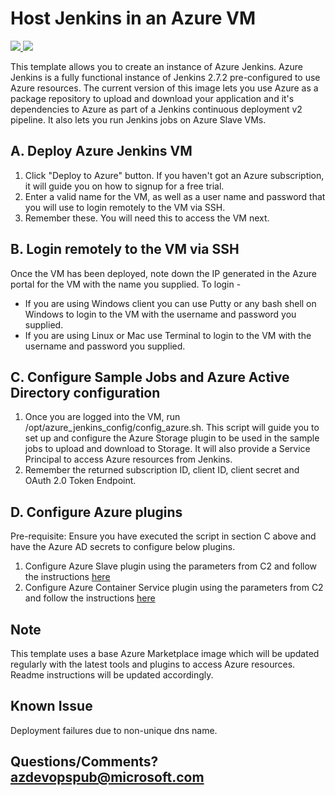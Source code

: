 # Host Jenkins in an Azure VM

<a href="https://portal.azure.com/#create/Microsoft.Template/uri/https%3A%2F%2Fraw.githubusercontent.com%2FAzure%2Fazure-quickstart-templates%2Fmaster%2Fazure-jenkins%2Fazuredeploy.json" target="_blank">
<img src="http://azuredeploy.net/deploybutton.png"/>
</a>
<a href="http://armviz.io/#/?load=https%3A%2F%2Fraw.githubusercontent.com%2FAzure%2Fazure-quickstart-templates%2Fmaster%2Fazure-jenkins%2Fazuredeploy.json" target="_blank">
<img src="http://armviz.io/visualizebutton.png"/>
</a>

This template allows you to create an instance of Azure Jenkins. Azure Jenkins is a fully functional instance of Jenkins 2.7.2 pre-configured to use Azure resources. The current version of this image lets you use Azure as a package repository to upload and download your application and it's dependencies to Azure as part of a Jenkins continuous deployment v2 pipeline. It also lets you run Jenkins jobs on Azure Slave VMs.

## A. Deploy Azure Jenkins VM
1. Click "Deploy to Azure" button. If you haven't got an Azure subscription, it will guide you on how to signup for a free trial.
2. Enter a valid name for the VM, as well as a user name and password that you will use to login remotely to the VM via SSH.
3. Remember these. You will need this to access the VM next.

## B. Login remotely to the VM via SSH
Once the VM has been deployed, note down the IP generated in the Azure portal for the VM with the name you supplied. To login -
- If you are using Windows client you can use Putty or any bash shell on Windows to login to the VM with the username and password you supplied.
- If you are using Linux or Mac use Terminal to login to the VM with the username and password you supplied.

## C. Configure Sample Jobs and Azure Active Directory configuration 
1. Once you are logged into the VM, run /opt/azure_jenkins_config/config_azure.sh. This script will guide you to set up and configure the Azure Storage plugin to be used in the sample jobs to upload and download to Storage. 
It will also provide a Service Principal to access Azure resources from Jenkins.  
2. Remember the returned subscription ID, client ID, client secret and OAuth 2.0 Token Endpoint. 

## D. Configure Azure plugins
Pre-requisite: Ensure you have executed the script in section C above and have the Azure AD secrets to configure below plugins.
1. Configure Azure Slave plugin using the parameters from C2 and follow the instructions [here](https://github.com/jenkinsci/azure-slave-plugin/tree/ARM-dev)  
2. Configure Azure Container Service plugin using the parameters from C2 and follow the instructions [here](https://github.com/Microsoft/azure-acs-plugin)  

## Note
This template uses a base Azure Marketplace image which will be updated regularly with the latest tools and plugins to access Azure resources. Readme instructions will be updated accordingly.

## Known Issue
Deployment failures due to non-unique dns name.  

## Questions/Comments? azdevopspub@microsoft.com

